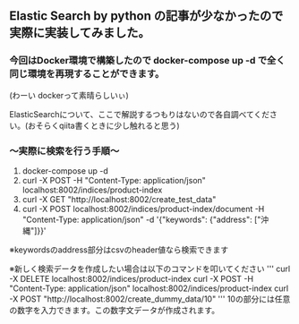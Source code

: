 ## Elastic Search by python の記事が少なかったので実際に実装してみました。

### 今回はDocker環境で構築したので docker-compose up -d で全く同じ環境を再現することができます。

(わーい dockerって素晴らしいぃ)

ElasticSearchについて、ここで解説するつもりはないので各自調べてください。(おそらくqiita書くときに少し触れると思う)

### ～実際に検索を行う手順～

1. docker-compose up -d
2. curl -X POST -H "Content-Type: application/json" localhost:8002/indices/product-index
3. curl -X GET "http://localhost:8002/create_test_data"
4. curl -X POST localhost:8002/indices/product-index/document -H "Content-Type: application/json" -d '{"keywords": {"address": ["沖縄"]}}'

※keywordsのaddress部分はcsvのheader値なら検索できます

※新しく検索データを作成したい場合は以下のコマンドを叩いてください
'''
curl -X DELETE localhost:8002/indices/product-index
curl -X POST -H "Content-Type: application/json" localhost:8002/indices/product-index
curl -X POST "http://localhost:8002/create_dummy_data/10"
'''
10の部分には任意の数字を入力できます。この数字文データが作成されます。




